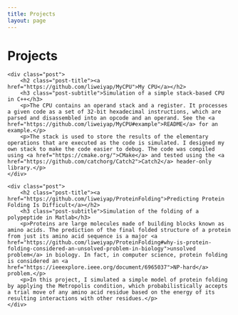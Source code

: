 ```yaml
---
title: Projects
layout: page
---
```

<body>
    <h1>Projects</h1>
    
    <div class="post">
        <h2 class="post-title"><a href="https://github.com/liweiyap/MyCPU">My CPU</a></h2>
        <h3 class="post-subtitle">Simulation of a simple stack-based CPU in C++</h3>
        <p>The CPU contains an operand stack and a register. It processes a given code as a set of 32-bit hexadecimal instructions, which are parsed and disassembled into an opcode and an operand. See the <a href="https://github.com/liweiyap/MyCPU#example">README</a> for an example.</p>
        <p>The stack is used to store the results of the elementary operations that are executed as the code is simulated. I designed my own stack to make the code easier to debug. The code was compiled using <a href="https://cmake.org/">CMake</a> and tested using the <a href="https://github.com/catchorg/Catch2">Catch2</a> header-only library.</p>
    </div>
    
    <div class="post">
        <h2 class="post-title"><a href="https://github.com/liweiyap/ProteinFolding">Predicting Protein Folding Is Difficult</a></h2>
        <h3 class="post-subtitle">Simulation of the folding of a polypeptide in Matlab</h3>
        <p>Proteins are large molecules made of building blocks known as amino acids. The prediction of the final folded structure of a protein from just its amino acid sequence is a major <a href="https://github.com/liweiyap/ProteinFolding#why-is-protein-folding-considered-an-unsolved-problem-in-biology">unsolved problem</a> in biology. In fact, in computer science, protein folding is considered an <a href="https://ieeexplore.ieee.org/document/6965037">NP-hard</a> problem.</p>
        <p>In this project, I simulated a simple model of protein folding by applying the Metropolis condition, which probabilistically accepts a trial move of any amino acid residue based on the energy of its resulting interactions with other residues.</p>
    </div>
</body>
